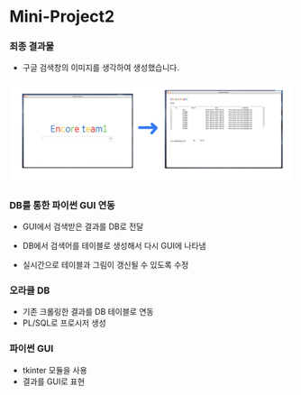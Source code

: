 # Mini-Project2
### 최종 결과물

* 구글 검색창의 이미지를 생각하여 생성했습니다. 

![IMG_92E6BEAB01CE-1](/images/overview.jpeg)



### DB를 통한 파이썬 GUI 연동

* GUI에서 검색받은 결과를 DB로 전달

* DB에서 검색어를 테이블로 생성해서 다시 GUI에 나타냄

* 실시간으로 테이블과 그림이 갱신될 수 있도록 수정

  

### 오라클 DB

* 기존 크롤링한 결과를 DB 테이블로 연동
* PL/SQL로 프로시저 생성



### 파이썬 GUI

* tkinter 모듈을 사용
* 결과를 GUI로 표현



